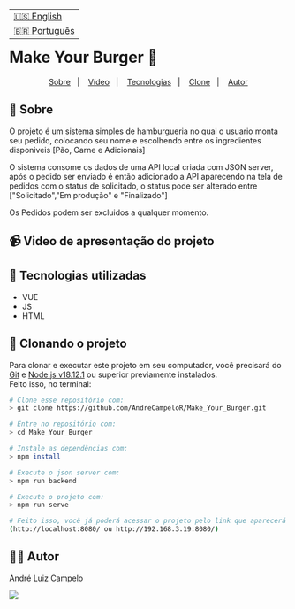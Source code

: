 <table align="right">
  <tr>
    <td>
      <a href="readme-en.md">🇺🇸 English</a>
    </td>
  </tr>
  <tr>
    <td>
      <a href="README.md">🇧🇷 Português</a>
    </td>
  </tr>
</table>

# Make Your Burger 🍔 
<p align="center">
  <a href="#-sobre">Sobre</a>&nbsp;&nbsp;&nbsp;|&nbsp;&nbsp;&nbsp;
  <a href="#-video-de-apresentação-do-projeto">Vídeo</a>&nbsp;&nbsp;&nbsp;|&nbsp;&nbsp;&nbsp;
  <a href="#-tecnologias-utilizadas">Tecnologias</a>&nbsp;&nbsp;&nbsp;|&nbsp;&nbsp;&nbsp;
  <a href="#-clonando-o-projeto">Clone</a>&nbsp;&nbsp;&nbsp;|&nbsp;&nbsp;&nbsp;
  <a href="#-autor">Autor</a>
</p>

## 📝 Sobre
O projeto é um sistema simples de hamburgueria no qual o usuario monta seu pedido, colocando seu nome e escolhendo entre os ingredientes disponiveis [Pão, Carne e Adicionais]

O sistema consome os dados de uma API local criada com JSON server, após o pedido ser enviado é então adicionado a API aparecendo na tela de pedidos com o status de solicitado, o status pode ser alterado entre ["Solicitado","Em produção" e "Finalizado"] 

Os Pedidos podem ser excluidos a qualquer momento.


## 📹 Video de apresentação do projeto



## 🚀 Tecnologias utilizadas 
- VUE
- JS
- HTML

## 📖 Clonando o projeto

Para clonar e executar este projeto em seu computador, você precisará do [Git](https://git-scm.com/) e [Node.js v18.12.1](https://nodejs.org/en/) ou superior previamente instalados.<br>
Feito isso, no terminal:

```bash
# Clone esse repositório com:
> git clone https://github.com/AndreCampeloR/Make_Your_Burger.git

# Entre no repositório com:
> cd Make_Your_Burger

# Instale as dependências com:
> npm install

# Execute o json server com:
> npm run backend

# Execute o projeto com:
> npm run serve

# Feito isso, você já poderá acessar o projeto pelo link que aparecerá no terminal! 
(http://localhost:8080/ ou http://192.168.3.19:8080/)
```

## 👨‍💻 Autor

André Luiz Campelo

<a href="https://www.linkedin.com/in/andr%C3%A9-luiz-campelo-710701209/" target="_blank"><img src="https://img.shields.io/badge/-LinkedIn-%230077B5?style=for-the-badge&logo=linkedin&logoColor=white" target="_blank"></a> 
